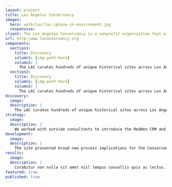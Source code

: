 ```yaml
---
layout: project
title: Los Angeles Conservancy
images:
  hero: work/lac/lac-iphone-in-environment.jpg
  responsive:
client: The Los Angeles Conservancy is a nonprofit organization that exists to recognize, preserve, and revitalize the historic architectural and cultural resources of Los Angeles County through education and community engagement. When ThinkShout met the LAC team, they were managing a rapidly-aging website that just didn’t meet their needs anymore. They wanted a mobile-friendly, interactive solution that would allow their constituents to easily sign up for walking tours and other events centered around the sites they curated. After an extensive discovery process, ThinkShout collaborated with outside designers and Salesforce CRM consultants chosen by the Conservancy to deliver a stunning website with custom-built solutions. 
url: http:/www.laconservancy.org
components:
  section1:
    title: Discovery
    column1: [img-path-here]
    column2: |
      The LAC curates hundreds of unique historical sites across Los Angeles and we knew that each, in turn, would need to be   highlighted in a way that both exited their constituents and encouraged involvement. Mapping would be an integral part of   their new design and we knew we needed to knock it out of the park. 
  section2:
    title: Discovery
    column1: [img-path-here]
    column2: |
      The LAC curates hundreds of unique historical sites across Los Angeles and we knew that each, in turn, would need to be   highlighted in a way that both exited their constituents and encouraged involvement. Mapping would be an integral part of   their new design and we knew we needed to knock it out of the park. 
discovery:
  image: 
  description: |
    The LAC curates hundreds of unique historical sites across Los Angeles and we knew that each, in turn, would need to be highlighted in a way that both exited their constituents and encouraged involvement. Mapping would be an integral part of their new design and we knew we needed to knock it out of the park. 
strategy:
  image:
  description: |
    We worked with outside consultants to introduce the RedHen CRM and Salesforce module to integrate with the site’s Salesforce CRM. We developed MapBox and Leaflet tools to allow for custom, intelligent mapping throughout the site. Each historical location was treated with its own “microsite,” providing a robust presentation for each point of interest.
development: 
  image:
  description: |
    The site presented broad new process implications for the Conservancy, so ThinkShout provided in-depth training and documentation to ensure the site's capabilities could be fully utilized. The result was a fluid, mobile-navigable platform that facilitated education centered around a single location, from which stemmed content types like Tours and Architects.
results:
  image:
  description: |
    Curabitur non nulla sit amet nisl tempus convallis quis ac lectus. Praesent sapien massa, convallis a pellentesque nec, egestas non nisi. Curabitur arcu erat, accumsan id imperdiet et, porttitor at sem. Vestibulum ante ipsum primis in faucibus orci luctus et ultrices posuere cubilia Curae; Donec velit neque, auctor sit amet aliquam vel, ullamcorper sit amet ligula. Pellentesque in ipsum id orci porta dapibus.
featured: true
published: true
---
```



